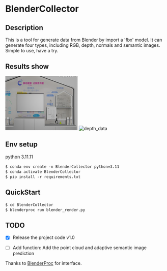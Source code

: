 # BlenderCollector
## Description

This is a tool for generate data from Blender by import a 'fbx' model. It can generate four types, including RGB, depth, normals and semantic images. Simple to use, have a try.

## Results show

<img src="./assets/rgb.png" alt="rgb_data" width="45%"/> 
<img src="./assets/depth-1753956033875-30.png" alt="depth_data" width="45%"/>

## Env setup

python 3.11.11

```
$ conda env create -n BlenderCollector python=3.11
$ conda activate BlenderCollector
$ pip install -r requirements.txt
```

## QuickStart

    $ cd BlenderCollector
    $ blenderproc run blender_render.py

## TODO

- [x] Release the project code v1.0
- [ ] Add function: Add the point cloud and adaptive semantic image prediction



Thanks to [BlenderProc](https://github.com/DLR-RM/BlenderProc) for interface.

